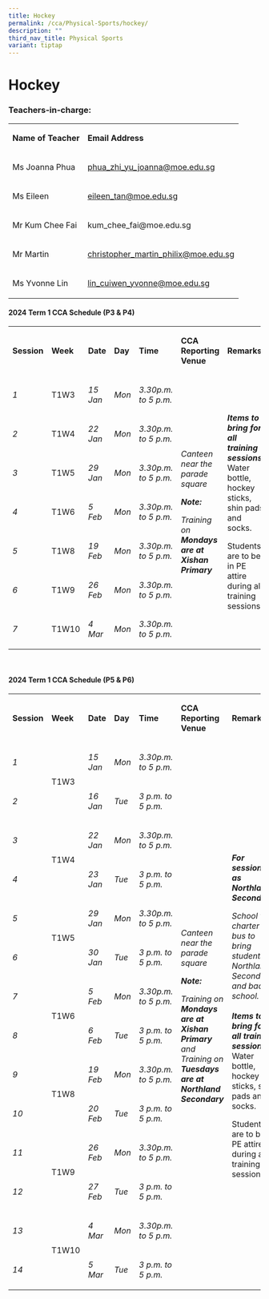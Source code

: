 ```yaml
---
title: Hockey
permalink: /cca/Physical-Sports/hockey/
description: ""
third_nav_title: Physical Sports
variant: tiptap
---
```

<h1><strong>Hockey</strong></h1><h3>Teachers-in-charge:</h3><table><tbody><tr><td rowspan="1" colspan="1"><p><strong>Name of Teacher</strong></p></td><td rowspan="1" colspan="1"><p><strong>Email Address</strong></p></td></tr><tr><td rowspan="1" colspan="1"><p>Ms Joanna Phua</p></td><td rowspan="1" colspan="1"><p><a href="mailto:phua_zhi_yu_joanna@moe.edu.sg" rel="noopener noreferrer nofollow" target="_blank">phua_zhi_yu_joanna@moe.edu.sg</a></p></td></tr><tr><td rowspan="1" colspan="1"><p>Ms Eileen</p></td><td rowspan="1" colspan="1"><p><a href="mailto:eileen_tan@moe.edu.sg" rel="noopener noreferrer nofollow" target="_blank">eileen_tan@moe.edu.sg</a></p></td></tr><tr><td rowspan="1" colspan="1"><p>Mr Kum Chee Fai</p></td><td rowspan="1" colspan="1"><p><a rel="noopener noreferrer nofollow" target="_blank">kum_chee_fai@moe.edu.sg</a></p></td></tr><tr><td rowspan="1" colspan="1"><p>Mr Martin</p></td><td rowspan="1" colspan="1"><p><a href="mailto:christopher_martin_philix@moe.edu.sg" rel="noopener noreferrer nofollow" target="_blank">christopher_martin_philix@moe.edu.sg</a></p></td></tr><tr><td rowspan="1" colspan="1"><p>Ms Yvonne Lin</p></td><td rowspan="1" colspan="1"><p><a href="mailto:lin_cuiwen_yvonne@moe.edu.sg" rel="noopener noreferrer nofollow" target="_blank">lin_cuiwen_yvonne@moe.edu.sg</a></p></td></tr></tbody></table><h4><strong>2024 Term 1 CCA Schedule (P3 &amp; P4)</strong></h4><table><tbody><tr><td rowspan="1" colspan="1"><p><strong>Session</strong></p></td><td rowspan="1" colspan="1"><p><strong>Week</strong></p></td><td rowspan="1" colspan="1"><p><strong>Date</strong></p></td><td rowspan="1" colspan="1"><p><strong>Day</strong></p></td><td rowspan="1" colspan="1"><p><strong>Time</strong></p></td><td rowspan="1" colspan="1"><p><strong>CCA Reporting Venue</strong></p></td><td rowspan="1" colspan="1"><p><strong>Remarks</strong></p></td></tr><tr><td rowspan="1" colspan="1"><p><em>1</em></p></td><td rowspan="1" colspan="1"><p>T1W3</p></td><td rowspan="1" colspan="1"><p><em>15 Jan</em></p></td><td rowspan="1" colspan="1"><p><em>Mon</em></p></td><td rowspan="1" colspan="1"><p><em>3.30p.m. to 5 p.m.</em></p></td><td rowspan="7" colspan="1"><p><em>Canteen near the parade square</em></p><p><strong><em>Note:</em></strong></p><p><em>Training on </em><strong><em>Mondays are at Xishan Primary</em></strong></p></td><td rowspan="7" colspan="1"><p><strong><em>Items to bring for all training sessions:</em></strong> Water bottle, hockey sticks, shin pads and socks.</p><p>Students are to be in PE attire during all training sessions.</p></td></tr><tr><td rowspan="1" colspan="1"><p><em>2</em></p></td><td rowspan="1" colspan="1"><p>T1W4</p></td><td rowspan="1" colspan="1"><p><em>22 Jan</em></p></td><td rowspan="1" colspan="1"><p><em>Mon</em></p></td><td rowspan="1" colspan="1"><p><em>3.30p.m. to 5 p.m.</em></p></td></tr><tr><td rowspan="1" colspan="1"><p><em>3</em></p></td><td rowspan="1" colspan="1"><p>T1W5</p></td><td rowspan="1" colspan="1"><p><em>29 Jan</em></p></td><td rowspan="1" colspan="1"><p><em>Mon</em></p></td><td rowspan="1" colspan="1"><p><em>3.30p.m. to 5 p.m.</em></p></td></tr><tr><td rowspan="1" colspan="1"><p><em>4</em></p></td><td rowspan="1" colspan="1"><p>T1W6</p></td><td rowspan="1" colspan="1"><p><em>5 Feb</em></p></td><td rowspan="1" colspan="1"><p><em>Mon</em></p></td><td rowspan="1" colspan="1"><p><em>3.30p.m. to 5 p.m.</em></p></td></tr><tr><td rowspan="1" colspan="1"><p><em>5</em></p></td><td rowspan="1" colspan="1"><p>T1W8</p></td><td rowspan="1" colspan="1"><p><em>19 Feb</em></p></td><td rowspan="1" colspan="1"><p><em>Mon</em></p></td><td rowspan="1" colspan="1"><p><em>3.30p.m. to 5 p.m.</em></p></td></tr><tr><td rowspan="1" colspan="1"><p><em>6</em></p></td><td rowspan="1" colspan="1"><p>T1W9</p></td><td rowspan="1" colspan="1"><p><em>26 Feb</em></p></td><td rowspan="1" colspan="1"><p><em>Mon</em></p></td><td rowspan="1" colspan="1"><p><em>3.30p.m. to 5 p.m.</em></p></td></tr><tr><td rowspan="1" colspan="1"><p><em>7</em></p></td><td rowspan="1" colspan="1"><p>T1W10</p></td><td rowspan="1" colspan="1"><p><em>4 Mar</em></p></td><td rowspan="1" colspan="1"><p><em>Mon</em></p></td><td rowspan="1" colspan="1"><p><em>3.30p.m. to 5 p.m.</em></p></td></tr></tbody></table><p>&nbsp;</p><h4><strong>2024 Term 1 CCA Schedule (P5 &amp; P6)</strong></h4><table><tbody><tr><td rowspan="1" colspan="1"><p><strong>Session</strong></p></td><td rowspan="1" colspan="1"><p><strong>Week</strong></p></td><td rowspan="1" colspan="1"><p><strong>Date</strong></p></td><td rowspan="1" colspan="1"><p><strong>Day</strong></p></td><td rowspan="1" colspan="1"><p><strong>Time</strong></p></td><td rowspan="1" colspan="1"><p><strong>CCA Reporting Venue</strong></p></td><td rowspan="1" colspan="1"><p><strong>Remarks</strong></p></td></tr><tr><td rowspan="1" colspan="1"><p><em>1</em></p></td><td rowspan="2" colspan="1"><p>T1W3</p></td><td rowspan="1" colspan="1"><p><em>15 Jan</em></p></td><td rowspan="1" colspan="1"><p><em>Mon</em></p></td><td rowspan="1" colspan="1"><p><em>3.30p.m. to 5 p.m.</em></p></td><td rowspan="14" colspan="1"><p><em>Canteen near the parade square</em></p><p><strong><em>Note:</em></strong></p><p><em>Training on </em><strong><em>Mondays are at Xishan Primary</em></strong><em> and Training on </em><strong><em>Tuesdays are at Northland Secondary</em></strong></p></td><td rowspan="14" colspan="1"><p><strong><em>For sessions as Northland Secondary:</em></strong></p><p><em>School will charter a bus to bring students to Northland Secondary and back to school.<br><br></em><strong><em>Items to bring for all training sessions:</em></strong> Water bottle, hockey sticks, shin pads and socks.</p><p>Students are to be in PE attire during all training sessions.</p></td></tr><tr><td rowspan="1" colspan="1"><p><em>2</em></p></td><td rowspan="1" colspan="1"><p><em>16 Jan</em></p></td><td rowspan="1" colspan="1"><p><em>Tue</em></p></td><td rowspan="1" colspan="1"><p><em>3 p.m. to 5 p.m.</em></p></td></tr><tr><td rowspan="1" colspan="1"><p><em>3</em></p></td><td rowspan="2" colspan="1"><p>T1W4</p></td><td rowspan="1" colspan="1"><p><em>22 Jan</em></p></td><td rowspan="1" colspan="1"><p><em>Mon</em></p></td><td rowspan="1" colspan="1"><p><em>3.30p.m. to 5 p.m.</em></p></td></tr><tr><td rowspan="1" colspan="1"><p><em>4</em></p></td><td rowspan="1" colspan="1"><p><em>23 Jan</em></p></td><td rowspan="1" colspan="1"><p><em>Tue</em></p></td><td rowspan="1" colspan="1"><p><em>3 p.m. to 5 p.m.</em></p></td></tr><tr><td rowspan="1" colspan="1"><p><em>5</em></p></td><td rowspan="2" colspan="1"><p>T1W5</p></td><td rowspan="1" colspan="1"><p><em>29 Jan</em></p></td><td rowspan="1" colspan="1"><p><em>Mon</em></p></td><td rowspan="1" colspan="1"><p><em>3.30p.m. to 5 p.m.</em></p></td></tr><tr><td rowspan="1" colspan="1"><p><em>6</em></p></td><td rowspan="1" colspan="1"><p><em>30 Jan</em></p></td><td rowspan="1" colspan="1"><p><em>Tue</em></p></td><td rowspan="1" colspan="1"><p><em>3 p.m. to 5 p.m.</em></p></td></tr><tr><td rowspan="1" colspan="1"><p><em>7</em></p></td><td rowspan="2" colspan="1"><p>T1W6</p></td><td rowspan="1" colspan="1"><p><em>5 Feb</em></p></td><td rowspan="1" colspan="1"><p><em>Mon</em></p></td><td rowspan="1" colspan="1"><p><em>3.30p.m. to 5 p.m.</em></p></td></tr><tr><td rowspan="1" colspan="1"><p><em>8</em></p></td><td rowspan="1" colspan="1"><p><em>6 Feb</em></p></td><td rowspan="1" colspan="1"><p><em>Tue</em></p></td><td rowspan="1" colspan="1"><p><em>3 p.m. to 5 p.m.</em></p></td></tr><tr><td rowspan="1" colspan="1"><p><em>9</em></p></td><td rowspan="2" colspan="1"><p>T1W8</p></td><td rowspan="1" colspan="1"><p><em>19 Feb</em></p></td><td rowspan="1" colspan="1"><p><em>Mon</em></p></td><td rowspan="1" colspan="1"><p><em>3.30p.m. to 5 p.m.</em></p></td></tr><tr><td rowspan="1" colspan="1"><p><em>10</em></p></td><td rowspan="1" colspan="1"><p><em>20 Feb</em></p></td><td rowspan="1" colspan="1"><p><em>Tue</em></p></td><td rowspan="1" colspan="1"><p><em>3 p.m. to 5 p.m.</em></p></td></tr><tr><td rowspan="1" colspan="1"><p><em>11</em></p></td><td rowspan="2" colspan="1"><p>T1W9</p></td><td rowspan="1" colspan="1"><p><em>26 Feb</em></p></td><td rowspan="1" colspan="1"><p><em>Mon</em></p></td><td rowspan="1" colspan="1"><p><em>3.30p.m. to 5 p.m.</em></p></td></tr><tr><td rowspan="1" colspan="1"><p><em>12</em></p></td><td rowspan="1" colspan="1"><p><em>27 Feb</em></p></td><td rowspan="1" colspan="1"><p><em>Tue</em></p></td><td rowspan="1" colspan="1"><p><em>3 p.m. to 5 p.m.</em></p></td></tr><tr><td rowspan="1" colspan="1"><p><em>13</em></p></td><td rowspan="2" colspan="1"><p>T1W10</p></td><td rowspan="1" colspan="1"><p><em>4 Mar</em></p></td><td rowspan="1" colspan="1"><p><em>Mon</em></p></td><td rowspan="1" colspan="1"><p><em>3.30p.m. to 5 p.m.</em></p></td></tr><tr><td rowspan="1" colspan="1"><p><em>14</em></p></td><td rowspan="1" colspan="1"><p><em>5 Mar</em></p></td><td rowspan="1" colspan="1"><p><em>Tue</em></p></td><td rowspan="1" colspan="1"><p><em>3 p.m. to 5 p.m.</em></p></td></tr></tbody></table><p>&nbsp;</p><p></p>